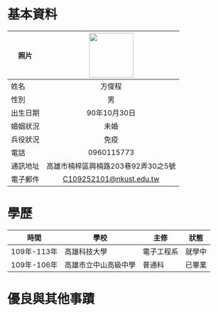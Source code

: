 # 基本資料 #
|      照片        |<img src="https://avatars.githubusercontent.com/u/22648375?v=4" width=100 height=100/>|
| ---------------- |:-----------------------------:|
| 姓名             | 方俊程                  |
| 性別             | 男                  |
| 出生日期         | 90年10月30日        |
| 婚姻狀況         | 未婚                |
| 兵役狀況         | 免疫               |
| 電話            | 0960115773          |
| 通訊地址         | 高雄市楠梓區興楠路203巷92弄30之5號 |
| 電子郵件         | C109252101@nkust.edu.tw          |

# 學歷 #

| 時間 | 學校 | 主修 | 狀態|
| ---------------- | ---------------- | ---------------- |:-----------------------------:|
| 109年-113年             | 高雄科技大學                  | 電子工程系 | 就學中 |
| 109年-106年             | 高雄市立中山高級中學  | 普通科 | 已畢業 |

# 優良與其他事蹟 #
